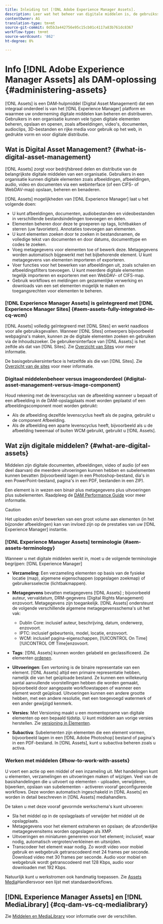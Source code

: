 ```yaml
---
title: Inleiding tot [!DNL Adobe Experience Manager Assets].
description: Leer wat het beheer van digitale middelen is, de gebruiksscenario's ervan en het aanbod van [!DNL Adobe Experience Manager Asset].
contentOwner: AG
translation-type: tm+mt
source-git-commit: 0d5b3a442756e95c15cb01c4117a83b761dc8367
workflow-type: tm+mt
source-wordcount: '862'
ht-degree: 0%

---
```



# Info [!DNL Adobe Experience Manager Assets] als DAM-oplossing {#administering-assets}

[!DNL Assets] is een DAM-hulpmiddel (Digital Asset Management) dat een integraal onderdeel is van het [!DNL Experience Manager] platform en waarmee uw onderneming digitale middelen kan beheren en distribueren. Gebruikers in een organisatie kunnen vele typen digitale elementen beheren, opslaan en openen, zoals afbeeldingen, video&#39;s, documenten, audioclips, 3D-bestanden en rijke media voor gebruik op het web, in gedrukte vorm en voor digitale distributie.

## Wat is Digital Asset Management? {#what-is-digital-asset-management}

[!DNL Assets] zorgt voor bedrijfsbreed delen en distributie van de belangrijkste digitale middelen van een organisatie. Gebruikers in een organisatie kunnen digitale elementen zoals afbeeldingen, afbeeldingen, audio, video en documenten via een webinterface (of een CIFS- of WebDAV-map) opslaan, beheren en benaderen.

[!DNL Assets] mogelijkheden van [!DNL Experience Manager] laat u het volgende doen:

* U kunt afbeeldingen, documenten, audiobestanden en videobestanden in verschillende bestandsindelingen toevoegen en delen.
* Elementen beheren door deze te groeperen op tags, lichtbakken of sterren (uw favorieten). Annotaties toevoegen aan elementen.
* U kunt elementen zoeken door te zoeken in bestandsnamen, de volledige tekst van documenten en door datums, documenttype en codes te zoeken.
* Voeg metagegevens voor elementen toe of bewerk deze. Metagegevens worden automatisch bijgewerkt met het bijbehorende element. U kunt metagegevens van elementen importeren of exporteren.
* Voer functies voor het bewerken van afbeeldingen uit, zoals schalen en afbeeldingsfilters toevoegen. U kunt meerdere digitale elementen tegelijk importeren en exporteren met een WebDAV- of CIFS-map.
* Gebruik workflows en meldingen om gezamenlijke verwerking en downloads van een set elementen mogelijk te maken en toegangsrechten voor elementen te beheren.

### [!DNL Experience Manager Assets] is geïntegreerd met [!DNL Experience Manager Sites] {#aem-assets-fully-integrated-in-cq-wcm}

[!DNL Assets] volledig geïntegreerd met [!DNL Sites] en werkt naadloos voor alle gebruiksgevallen. Wanneer [!DNL Sites] ontwerpers bijvoorbeeld webpagina&#39;s maken, kunnen ze de digitale elementen zoeken en gebruiken via de Inhoudszoeker. De gebruikersinterface van [!DNL Assets] is het zelfde als dat van [!DNL Sites]. Zie [Overzicht van Sites](/help/sites-authoring/page-authoring.md) voor meer informatie.

De basisgebruikersinterface is hetzelfde als die van [!DNL Sites]. Zie [Overzicht van de sites](/help/sites-authoring/page-authoring.md) voor meer informatie.

### Digitaal middelenbeheer versus imageonderdeel {#digital-asset-management-versus-image-component}

Houd rekening met de levenscyclus van de afbeelding wanneer u bepaalt of een afbeelding in de DAM-opslagplaats moet worden geplaatst of een afbeeldingscomponent moet worden gebruikt:

* Als de afbeelding dezelfde levenscyclus heeft als de pagina, gebruikt u de component Afbeelding.
* Als de afbeelding een aparte levenscyclus heeft, bijvoorbeeld als u de afbeelding tweemaal of buiten WCM gebruikt, gebruikt u [!DNL Assets].

## Wat zijn digitale middelen? {#what-are-digital-assets}

Middelen zijn digitale documenten, afbeeldingen, video of audio (of een deel daarvan) die meerdere uitvoeringen kunnen hebben en subelementen kunnen bevatten (bijvoorbeeld lagen in een Photoshop-bestand, dia&#39;s in een PowerPoint-bestand, pagina&#39;s in een PDF, bestanden in een ZIP).

Een element is in wezen een binair plus metagegevens plus uitvoeringen plus subelementen. Raadpleeg de [DAM Performance Guide](/help/sites-deploying/assets-performance-sizing.md) voor meer informatie.

>[!CAUTION]
>
>Het uploaden en/of bewerken van een groot volume aan elementen (in het bijzonder afbeeldingen) kan van invloed zijn op de prestaties van uw [!DNL Experience Manager] instantie.

### [!DNL Experience Manager Assets] terminologie {#aem-assets-terminology}

Wanneer u met digitale middelen werkt in, moet u de volgende terminologie begrijpen: [!DNL Experience Manager]

* **Verzameling**: Een verzameling elementen op basis van de fysieke locatie (map), algemene eigenschappen (opgeslagen zoekmap) of gebruikersselectie (lichtbakmappen).

* **Metagegevens** bevatten metagegevens [!DNL Assets] ; bijvoorbeeld auteur, vervaldatum, DRM-gegevens (Digital Rights Management) enzovoort. Metagegevens zijn toegankelijk. [!DNL Assets] ondersteunt de volgende verschillende algemene metagegevensschema&#39;s uit het vak:

   * Dublin Core: inclusief auteur, beschrijving, datum, onderwerp, enzovoort.
   * IPTC: inclusief gebeurtenis, model, locatie, enzovoort.
   * WCM: inclusief pagina-eigenschappen, [!UICONTROL On Time] [!UICONTROL Off Time]enzovoort.

* **Tags**: [!DNL Assets] kunnen worden gelabeld en geclassificeerd. Zie elementen [ordenen](/help/assets/organize-assets.md).

* **Uitvoeringen**: Een vertoning is de binaire representatie van een element. [!DNL Assets] altijd een primaire representatie hebben, namelijk die van het geüploade bestand. Ze kunnen een willekeurig aantal aanvullende voorstellingen hebben die worden gemaakt, bijvoorbeeld door aangepaste workflowstappen of wanneer een element wordt geüpload. Uitvoeringen kunnen een andere grootte hebben, met een andere resolutie, met een toegevoegd watermerk of een ander gewijzigd kenmerk.

* **Versies**: Met Versioning maakt u een momentopname van digitale elementen op een bepaald tijdstip. U kunt middelen aan vorige versies herstellen. Zie [versioning in Elementen](managing-assets-touch-ui.md#asset-versioning).

* **Subactiva**: Subelementen zijn elementen die een element vormen, bijvoorbeeld lagen in een [!DNL Adobe Photoshop] bestand of pagina&#39;s in een PDF-bestand. In [!DNL Assets], kunt u subactiva beheren zoals u activa.

### Werken met middelen {#how-to-work-with-assets}

U voert een actie op een middel of een inzameling uit. Met handelingen kunt u elementen, verzamelingen en uitvoeringen maken of wijzigen. Veel van de basishandelingen die u uitvoert op elementen - uploaden, verwijderen, bijwerken, opslaan van subelementen - activeren vooraf geconfigureerde workflows. Deze worden automatisch ingeschakeld in [!DNL Assets] en worden in detail beschreven in [!DNL Assets] mediahandlers.

De taken u met deze vooraf gevormde werkschema&#39;s kunt uitvoeren:

* Sla het middel op in de opslagplaats of verwijder het middel uit de opslagplaats.
* Metagegevens voor het element extraheren en opslaan; de afzonderlijke metagegevensitems worden opgeslagen als XMP.
* Uitvoeringen en miniaturen genereren voor het element; inclusief, waar nodig, automatisch vergroten/verkleinen en uitsnijden.
* Transcodeer het element waar nodig. Zo wordt video voor mobiel gebruik en webgebruik getranscodeerd met 24 frames per seconde. Download video met 30 frames per seconde. Audio voor mobiel en webgebruik wordt getranscodeerd met 128 Kbps, audio voor downloaden met 192 Kbps.

Natuurlijk kunt u werkstromen ook handmatig toepassen. Zie [Assets Media](/help/assets/media-handlers.md)Handlersvoor een lijst met standaardworkflows.

## [!DNL Experience Manager Assets] en [!DNL MediaLibrary] {#cq-dam-vs-cq-medialibrary}

Zie [Middelen en MediaLibrary](/help/assets/medialibrary.md) voor informatie over de verschillen.

